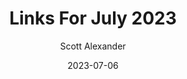 ---
layout: podcast
title: "Links For July 2023"
author: Scott Alexander
description: https://astralcodexten.substack.com/p/links-for-july-2023
date: 2023-07-06
length: 4116199
duration: 1029
guid: links-for-july-2023
---
